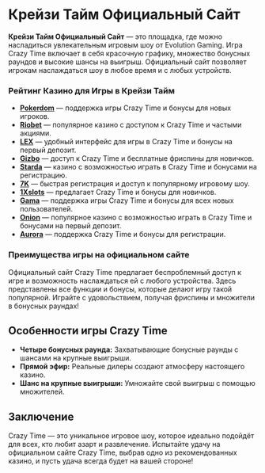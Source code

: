 # Крейзи Тайм Официальный Сайт

**Крейзи Тайм Официальный Сайт** — это площадка, где можно насладиться увлекательным игровым шоу от Evolution Gaming. Игра Crazy Time включает в себя красочную графику, множество бонусных раундов и высокие шансы на выигрыш. Официальный сайт позволяет игрокам наслаждаться шоу в любое время и с любых устройств.

### Рейтинг Казино для Игры в Крейзи Тайм

- **[Pokerdom](https://brandplay.link/4k77v2yx)** — поддержка игры Crazy Time и бонусы для новых игроков.
- **[Riobet](https://brandplay.link/7xBLTPyj)** — популярное казино с доступом к Crazy Time и частыми акциями.
- **[LEX](https://brandplay.link/zW4hdDFV)** — удобный интерфейс для игры в Crazy Time и бонусы на первый депозит.
- **[Gizbo](https://brandplay.link/bprXw4YV)** — доступ к Crazy Time и бесплатные фриспины для новичков.
- **[Starda](https://brandplay.link/fB7xwRFL)** — казино с возможностью играть в Crazy Time и бонусами на регистрацию.
- **[7K](https://brandplay.link/BvQyFShp)** — быстрая регистрация и доступ к популярному игровому шоу.
- **[1Xslots](https://brandplay.link/hSB1khtr)** — предлагает Crazy Time и бонусы для новичков.
- **[Gama](https://brandplay.link/j6NMKsDz)** — поддержка игры Crazy Time и бонусы для всех новых пользователей.
- **[Onion](https://brandplay.link/zBGRVpQ9)** — популярное казино с возможностью играть в Crazy Time и бонусами на первый депозит.
- **[Aurora](https://10trafic-stat2.com/click/668546556bcc6313411604bd/6766/13032/subaccount)** — поддержка Crazy Time и бонусы для регистрации.

### Преимущества игры на официальном сайте

Официальный сайт Crazy Time предлагает беспроблемный доступ к игре и возможность наслаждаться ей с любого устройства. Здесь представлены все функции и бонусы, которые делают игру такой популярной. Играйте с удовольствием, получая фриспины и множители в бонусных раундах!

## Особенности игры Crazy Time

- **Четыре бонусных раунда:** Захватывающие бонусные раунды с шансами на крупные выигрыши.
- **Прямой эфир:** Реальные дилеры создают атмосферу настоящего казино.
- **Шанс на крупные выигрыши:** Умножайте свой выигрыш с помощью множителей.

## Заключение

Crazy Time — это уникальное игровое шоу, которое идеально подойдёт для всех, кто любит азарт и развлечение. Испытайте удачу на официальном сайте Crazy Time, выбрав одно из рекомендованных казино, и пусть удача всегда будет на вашей стороне!
